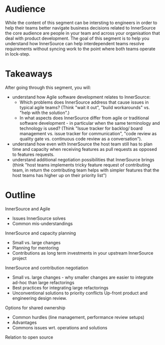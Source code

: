 # Audience

While the content of this segment can be intersting to engineers in order to help their teams better navigate business decisions related to InnerSource the core audience are people in your team and across your organisation that deal with product development. The goal of this segment is to help you understand how InnerSource can help interdependent teams resolve requirements without syncing work to the point where both teams operate in lock-step.

# Takeaways

After going through this segment, you will:

* understand how Agile software development relates to InnerSource:
   * Which problems does InnerSource address that cause issues in typical agile teams? (Think "wait it out", "build workarounds" vs. "help with the solution".)
   * In what aspects does InnerSource differ from agile or traditional software development - in particular when the same terminology and technology is used? (Think "Issue tracker for backlog/ board management vs. issue tracker for communication", "code review as quality gate vs. continuous code review as a conversation").
*  understand how even with InnerSource the host team still has to plan time and capacity when receiving features as pull requests as opposed to features requests.
*  understand additional negotiation possibilities that InnerSource brings (think "host teams implements tricky feature request of contributing team, in return the contributing team helps with simpler features that the host teams has higher up on their priority list")

# Outline

InnerSource and Agile

- Issues InnerSource solves
- Common mis-understandings


InnerSource and capacity planning

- Small vs. large changes
- Planning for mentoring
- Contributions as long term investments in your upstream InnerSource project


InnerSource and contribution negotiation

- Small vs. large changes - why smaller changes are easier to integrate ad-hoc than large refactorings
- Best practices for integrating large refactorings
- Unconventional solutions to priority conflicts
Up-front product and engineering design review.

Options for shared ownership

- Common hurdles (line management, performance review setups)
- Advantages
- Commons issues wrt. operations and solutions


Relation to open source
